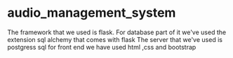 # audio_management_system
The framework that we used is flask.
For database part of it we've used the extension sql alchemy that comes with flask
The server that we've used is postgress sql
for front end we have used html ,css and bootstrap
